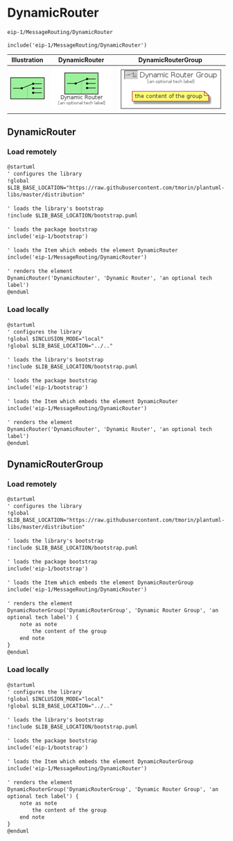 # DynamicRouter


```text
eip-1/MessageRouting/DynamicRouter
```

```text
include('eip-1/MessageRouting/DynamicRouter')
```



| Illustration | DynamicRouter | DynamicRouterGroup |
| :---: | :---: | :---: |
| ![illustration for Illustration](../../eip-1/MessageRouting/DynamicRouter.png) | ![illustration for DynamicRouter](../../eip-1/MessageRouting/DynamicRouter.Local.png) | ![illustration for DynamicRouterGroup](../../eip-1/MessageRouting/DynamicRouterGroup.Local.png) |




## DynamicRouter

### Load remotely
```plantuml
@startuml
' configures the library
!global $LIB_BASE_LOCATION="https://raw.githubusercontent.com/tmorin/plantuml-libs/master/distribution"

' loads the library's bootstrap
!include $LIB_BASE_LOCATION/bootstrap.puml

' loads the package bootstrap
include('eip-1/bootstrap')

' loads the Item which embeds the element DynamicRouter
include('eip-1/MessageRouting/DynamicRouter')

' renders the element
DynamicRouter('DynamicRouter', 'Dynamic Router', 'an optional tech label')
@enduml
```

### Load locally
```plantuml
@startuml
' configures the library
!global $INCLUSION_MODE="local"
!global $LIB_BASE_LOCATION="../.."

' loads the library's bootstrap
!include $LIB_BASE_LOCATION/bootstrap.puml

' loads the package bootstrap
include('eip-1/bootstrap')

' loads the Item which embeds the element DynamicRouter
include('eip-1/MessageRouting/DynamicRouter')

' renders the element
DynamicRouter('DynamicRouter', 'Dynamic Router', 'an optional tech label')
@enduml
```

## DynamicRouterGroup

### Load remotely
```plantuml
@startuml
' configures the library
!global $LIB_BASE_LOCATION="https://raw.githubusercontent.com/tmorin/plantuml-libs/master/distribution"

' loads the library's bootstrap
!include $LIB_BASE_LOCATION/bootstrap.puml

' loads the package bootstrap
include('eip-1/bootstrap')

' loads the Item which embeds the element DynamicRouterGroup
include('eip-1/MessageRouting/DynamicRouter')

' renders the element
DynamicRouterGroup('DynamicRouterGroup', 'Dynamic Router Group', 'an optional tech label') {
    note as note
        the content of the group
    end note
}
@enduml
```

### Load locally
```plantuml
@startuml
' configures the library
!global $INCLUSION_MODE="local"
!global $LIB_BASE_LOCATION="../.."

' loads the library's bootstrap
!include $LIB_BASE_LOCATION/bootstrap.puml

' loads the package bootstrap
include('eip-1/bootstrap')

' loads the Item which embeds the element DynamicRouterGroup
include('eip-1/MessageRouting/DynamicRouter')

' renders the element
DynamicRouterGroup('DynamicRouterGroup', 'Dynamic Router Group', 'an optional tech label') {
    note as note
        the content of the group
    end note
}
@enduml
```

